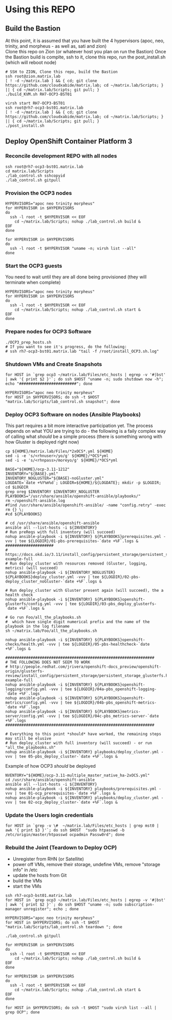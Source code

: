 # Using this REPO

## Build the Bastion 
At this point, it is assumed that you have built the 4 hypervisors (apoc, neo, trinity, and morpheus - as well as, sati and zion)  
Clone this repo on Zion (or whatever host you plan on run the Bastion)
Once the Bastion build is complte, ssh to it, clone this repo, run the post_install.sh (which will reboot node)  
```
# SSH to ZION, Clone this repo, build the Bastion
ssh root@zion.matrix.lab
[ ! -d ~/matrix.lab ] && { cd; git clone https://github.com/cloudxabide/matrix.lab; cd ~/matrix.lab/Scripts; } || { cd ~/matrix.lab/Scripts; git pull; }
./build_KVM.sh RH7-OCP3-BST01

virsh start RH7-OCP3-BST01
ssh root@rh7-ocp3-bst01.matrix.lab
[ ! -d ~/matrix.lab ] && { cd; git clone https://github.com/cloudxabide/matrix.lab; cd ~/matrix.lab/Scripts; } || { cd ~/matrix.lab/Scripts; git pull; }
./post_install.sh 
```

## Deploy OpenShift Container Platform 3
### Reconcile development REPO with all nodes
```
ssh root@rh7-ocp3-bst01.matrix.lab
cd matrix.lab/Scripts
./lab_control.sh sshcopyid
./lab_control.sh gitpull
```

### Provision the OCP3 nodes 
```
HYPERVISORS="apoc neo trinity morpheus"
for HYPERVISOR in $HYPERVISORS
do
  ssh -l root -t $HYPERVISOR << EOF
    cd ~/matrix.lab/Scripts; nohup ./lab_control.sh build &
EOF
done

for HYPERVISOR in $HYPERVISORS
do
  ssh -l root -t $HYPERVISOR "uname -n; virsh list --all"
done
```
### Start the OCP3 guests
You need to wait until they are all done being provisioned (they will terminate when complete)
```
HYPERVISORS="apoc neo trinity morpheus"
for HYPERVISOR in $HYPERVISORS    
do
  ssh -l root -t $HYPERVISOR << EOF
    cd ~/matrix.lab/Scripts; nohup ./lab_control.sh start &
EOF
done
```

### Prepare nodes for OCP3 Software
```
./OCP3_prep_hosts.sh
# If you want to see it's progress, do the following: 
# ssh rh7-ocp3-bst01.matrix.lab "tail -f /root/install_OCP3.sh.log"
```

### Shutdown VMs and Create Snapshots
```
for HOST in `grep ocp3 ~/matrix.lab/Files/etc_hosts | egrep -v '#|bst' | awk '{ print $2 }'`; do ssh $HOST "uname -n; sudo shutdown now -h"; echo "#########################"; done

HYPERVISORS="apoc neo trinity morpheus"
for HOST in $HYPERVISORS; do ssh -t $HOST "matrix.lab/Scripts/lab_control.sh snapshot"; done
```

### Deploy OCP3 Software on nodes (Ansible Playbooks)
This part requires a bit more interactive participation yet.  The process depends on what YOU are trying to do - the following is a faily complex way of calling what *should* be a simple process (there is something wrong with how Gluster is deployed right now)
```
cp ${HOME}/matrix.lab/Files/*2xOCS*.yml ${HOME} 
sed -i -e 's/<rhnuser>/yo/g' ${HOME}/*OCS*yml
sed -i -e 's/<rhnpass>/moreyo/g' ${HOME}/*OCS*yml

BASE="${HOME}/ocp-3.11-1212"
INVENTORY="${BASE}.yml"
INVENTORY_NOGLUSTER="${BASE}-noGluster.yml"
LOGDATE=`date +%Y%m%d`; LOGDIR=${HOME}/${LOGDATE}; mkdir -p $LOGDIR; cd $LOGDIR
grep oreg $INVENTORY $INVENTORY_NOGLUSTER
PLAYBOOKS="/usr/share/ansible/openshift-ansible/playbooks/"
rm ~/openshift-ansible.log
#find /usr/share/ansible/openshift-ansible/ -name "config.retry" -exec rm {} \;
#cd ${PLAYBOOKS}

# cd /usr/share/ansible/openshift-ansible
ansible all --list-hosts -i ${INVENTORY}
# Run preReqs with full inventory (will succeed)
nohup ansible-playbook -i ${INVENTORY} ${PLAYBOOKS}prerequisites.yml -vvv | tee ${LOGDIR}/01-pbs-prerequisites-`date +%F`.logs &
#####################
# https://docs.okd.io/3.11/install_config/persistent_storage/persistent_storage_glusterfs.html#install-example-full
# Run deploy_cluster with resources removed (Gluster, logging, metrics) (will succeed)
nohup ansible-playbook -i ${INVENTORY_NOGLUSTER} ${PLAYBOOKS}deploy_cluster.yml -vvv | tee ${LOGDIR}/02-pbs-deploy_cluster_noGluster-`date +%F`.logs &

# Run deploy_cluster with Gluster present again (will succeed), the a health check
nohup ansible-playbook -i ${INVENTORY} ${PLAYBOOKS}openshift-glusterfs/config.yml -vvv | tee ${LOGDIR}/03-pbs_deploy_glusterfs-`date +%F`.logs &

# Go run Foo/all_the_playbooks.sh
#  which have single digit numerical prefix and the name of the playbook in the log filename
sh ~/matrix.lab/Foo/all_the_playbooks.sh

nohup ansible-playbook -i ${INVENTORY} ${PLAYBOOKS}openshift-checks/health.yml -vvv | tee ${LOGDIR}/05-pbs-healthcheck-`date +%F`.logs &

#################################################################
# THE FOLLOWING DOES NOT SEEM TO WORK
# http://people.redhat.com/jrivera/openshift-docs_preview/openshift-origin/glusterfs-review/install_config/persistent_storage/persistent_storage_glusterfs.html#install-example-full
nohup ansible-playbook -i ${INVENTORY} ${PLAYBOOKS}openshift-logging/config.yml -vvv | tee ${LOGDIR}/04a-pbs_openshift-logging-`date +%F`.logs
nohup ansible-playbook -i ${INVENTORY} ${PLAYBOOKS}openshift-metrics/config.yml -vvv | tee ${LOGDIR}/04b-pbs_openshift-metrics-`date +%F`.logs
nohup ansible-playbook -i ${INVENTORY} ${PLAYBOOKS}metrics-server/config.yml -vvv | tee ${LOGDIR}/04c-pbs_metrics-server-`date +%F`.logs
#################################################################

# Everything to this point *should* have worked, the remaining steps may still be elusive
# Run deploy_cluster with full inventory (will succeed) - or run "all_the_playbooks.sh"
nohup ansible-playbook -i ${INVENTORY} playbooks/deploy_cluster.yml -vvv | tee 05-pbs_deploy_cluster-`date +%F`.logs &

```

Example of how OCP3 *should* be deployed
```
NVENTORY="${HOME}/ocp-3.11-multiple_master_native_ha-2xOCS.yml"
cd /usr/share/ansible/openshift-ansible
ansible all --list-hosts -i ${INVENTORY}
nohup ansible-playbook -i ${INVENTORY} playbooks/prerequisites.yml -vvv | tee 01-ocp_prerequisites-`date +%F`.logs &
nohup ansible-playbook -i ${INVENTORY} playbooks/deploy_cluster.yml -vvv | tee 02-ocp_deploy_cluster-`date +%F`.logs &
```
### Update the Users login credentials
```
for HOST in `grep -v \#  ~/matrix.lab/Files/etc_hosts | grep mst0 | awk '{ print $3 }'`; do ssh $HOST  "sudo htpasswd -b /etc/origin/master/htpasswd ocpadmin Passw0rd"; done
```

### Rebuild the Joint (Teardown to Deploy OCP)
- Unregister from RHN (or Satellite)
- power off VMs, remove their storage, undefine VMs, remove "storage info" in /etc
- update the hosts from Git
- build the VMs
- start the VMs
```
ssh rh7-ocp3-bst01.matrix.lab
for HOST in `grep ocp3 ~/matrix.lab/Files/etc_hosts | egrep -v '#|bst' | awk '{ print $2 }'`; do ssh $HOST "uname -n; sudo subscription-manager unregister"; echo ; done

HYPERVISORS="apoc neo trinity morpheus"
for HOST in $HYPERVISORS; do ssh -t $HOST "matrix.lab/Scripts/lab_control.sh teardown "; done

./lab_control.sh gitpull

for HYPERVISOR in $HYPERVISORS
do
  ssh -l root -t $HYPERVISOR << EOF
    cd ~/matrix.lab/Scripts; nohup ./lab_control.sh build &
EOF
done

for HYPERVISOR in $HYPERVISORS
do
  ssh -l root -t $HYPERVISOR << EOF
    cd ~/matrix.lab/Scripts; nohup ./lab_control.sh start &
EOF
done

for HOST in $HYPERVISORS; do ssh -t $HOST "sudo virsh list --all | grep OCP"; done


```


